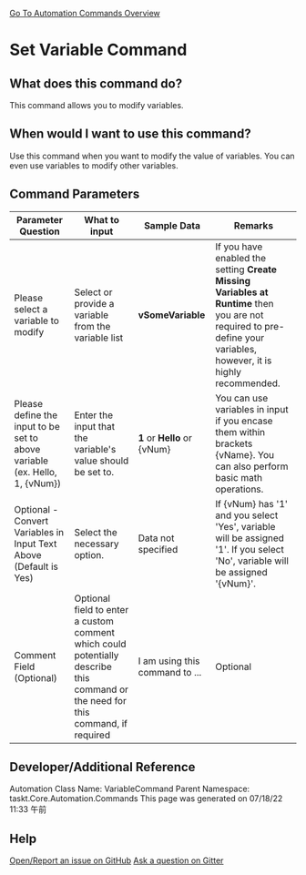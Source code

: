 <!--TITLE: Set Variable Command -->
<!-- SUBTITLE: a command in the Variable Commands group. -->
[Go To Automation Commands Overview](/automation-commands.md)


# Set Variable Command


## What does this command do?
This command allows you to modify variables.


## When would I want to use this command?
Use this command when you want to modify the value of variables.  You can even use variables to modify other variables.


## Command Parameters
| Parameter Question   	| What to input  	|  Sample Data 	| Remarks  	|
| ---                    | ---               | ---           | ---       |
|Please select a variable to modify|Select or provide a variable from the variable list|**vSomeVariable**|If you have enabled the setting **Create Missing Variables at Runtime** then you are not required to pre-define your variables, however, it is highly recommended.|
|Please define the input to be set to above variable (ex. Hello, 1, {vNum})|Enter the input that the variable's value should be set to.|**1** or **Hello** or {vNum}|You can use variables in input if you encase them within brackets {vName}.  You can also perform basic math operations.|
|Optional - Convert Variables in Input Text Above (Default is Yes)|Select the necessary option.|Data not specified|If {vNum} has '1' and you select 'Yes', variable will be assigned '1'. If you select 'No', variable will be assigned '{vNum}'.|
|Comment Field (Optional)|Optional field to enter a custom comment which could potentially describe this command or the need for this command, if required|I am using this command to ...|Optional|










## Developer/Additional Reference
Automation Class Name: VariableCommand
Parent Namespace: taskt.Core.Automation.Commands
This page was generated on 07/18/22 11:33 午前


## Help
[Open/Report an issue on GitHub](https://github.com/saucepleez/taskt/issues/new)
[Ask a question on Gitter](https://gitter.im/taskt-rpa/Lobby)
